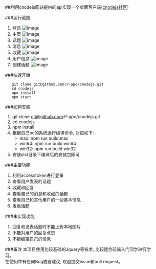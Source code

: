 ##利用cnodejs网站提供的api实现一个桌面客户端([cnodejs社区](https://cnodejs.org/))

###运行截图
1. 登录
![image](https://github.com/P-ppc/cnodejs/blob/master/imgPreview/login@2x.png)
2. 主页
![image](https://github.com/P-ppc/cnodejs/blob/master/imgPreview/index@2x.png)
3. 话题
![image](https://github.com/P-ppc/cnodejs/blob/master/imgPreview/topicInfo@2x.png)
4. 消息
![image](https://github.com/P-ppc/cnodejs/blob/master/imgPreview/message@2x.png)
5. 收藏
![image](https://github.com/P-ppc/cnodejs/blob/master/imgPreview/collection@2x.png)
6. 用户信息
![image](https://github.com/P-ppc/cnodejs/blob/master/imgPreview/userInfo@2x.png)
7. 创建话题
![image](https://github.com/P-ppc/cnodejs/blob/master/imgPreview/createTopic@2x.png)

###快速开始
 ```
    git clone git@github.com:P-ppc/cnodejs.git
    cd cnodejs
    npm install
    npm start
```

###如何安装
1. git clone git@github.com:P-ppc/cnodejs.git
2. cd cnodejs
3. npm install
4. 根据自己pc的系统运行编译命令, 对应如下:
    - mac: npm run build:mac
    - win64: npm run build:win64
    - win32: npm run build:win32
5. 安装dist目录下编译后的安装包即可

###主要功能
1. 利用accesstoken进行登录
2. 查看用户发表的话题
3. 收藏和回复
4. 查看自己的消息和收藏的话题
5. 查看自己和其他用户的一些基本信息
6. 发表话题

###未实现功能
1. 回复和发表话题时不能上传本地图片
2. 不能对用户的回复点赞
3. 不能编辑自己的信息

###备注
本项目使用比较基础的Jquery等技术, 比较适合前端入门同学进行学习。<br>
在使用中有任何Bug或者建议, 欢迎提交issue和pull request。

